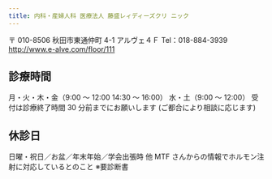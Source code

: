 ```yaml
---
title: 内科・産婦人科 医療法人 藤盛レィディーズクリ ニック
---
```


〒 010-8506 秋田市東通仲町 4-1 アルヴェ４Ｆ
Tel：018-884-3939
<http://www.e-alve.com/floor/111>

## 診療時間

月・火・木・金（9:00 ～ 12:00 14:30 ～ 16:00） 水・土（9:00 ～ 12:00）
受付は診療終了時間 30 分前までにお願いします (ご都合により相談に応じます)

## 休診日

日曜・祝日／お盆／年末年始／学会出張時 他
MTF さんからの情報でホルモン注射に対応しているとのこと ※要診断書
